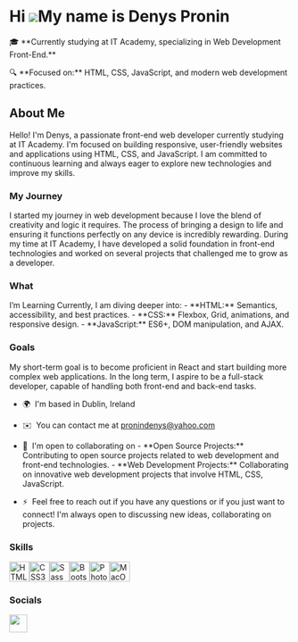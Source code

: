 Hi ![](https://user-images.githubusercontent.com/18350557/176309783-0785949b-9127-417c-8b55-ab5a4333674e.gif)My name is Denys Pronin
====================================================================================================================================


🎓 \*\*Currently studying at IT Academy, specializing in Web Development Front-End.\*\* 

🔍 \*\*Focused on:\*\* HTML, CSS, JavaScript, and modern web development practices.


## About Me 
Hello! I'm Denys, a passionate front-end web developer currently studying at IT Academy. I'm focused on building responsive, user-friendly websites and applications using HTML, CSS, and JavaScript. I am committed to continuous learning and always eager to explore new technologies and improve my skills. 

### My Journey 
I started my journey in web development because I love the blend of creativity and logic it requires. The process of bringing a design to life and ensuring it functions perfectly on any device is incredibly rewarding. During my time at IT Academy, I have developed a solid foundation in front-end technologies and worked on several projects that challenged me to grow as a developer. 

### What 
I’m Learning Currently, I am diving deeper into: - \*\*HTML:\*\* Semantics, accessibility, and best practices. - \*\*CSS:\*\* Flexbox, Grid, animations, and responsive design. - \*\*JavaScript:\*\* ES6+, DOM manipulation, and AJAX. 

### Goals 
My short-term goal is to become proficient in React and start building more complex web applications. In the long term, I aspire to be a full-stack developer, capable of handling both front-end and back-end tasks.

* 🌍  I'm based in Dublin, Ireland

* ✉️  You can contact me at [pronindenys@yahoo.com](mailto:pronindenys@yahoo.com)

* 🤝  I'm open to collaborating on - \*\*Open Source Projects:\*\* Contributing to open source projects related to web development and front-end technologies. - \*\*Web Development Projects:\*\* Collaborating on innovative web development projects that involve HTML, CSS, JavaScript.
  
* ⚡  Feel free to reach out if you have any questions or if you just want to connect! I'm always open to discussing new ideas, collaborating on projects.

### Skills

<p align="left">
<a href="https://developer.mozilla.org/en-US/docs/Glossary/HTML5" target="_blank" rel="noreferrer"><img src="https://raw.githubusercontent.com/danielcranney/readme-generator/main/public/icons/skills/html5-colored.svg" width="36" height="36" alt="HTML5" /></a><a href="https://www.w3.org/TR/CSS/#css" target="_blank" rel="noreferrer"><img src="https://raw.githubusercontent.com/danielcranney/readme-generator/main/public/icons/skills/css3-colored.svg" width="36" height="36" alt="CSS3" /></a><a href="https://sass-lang.com/" target="_blank" rel="noreferrer"><img src="https://raw.githubusercontent.com/danielcranney/readme-generator/main/public/icons/skills/sass-colored.svg" width="36" height="36" alt="Sass" /></a><a href="https://getbootstrap.com/" target="_blank" rel="noreferrer"><img src="https://raw.githubusercontent.com/danielcranney/readme-generator/main/public/icons/skills/bootstrap-colored.svg" width="36" height="36" alt="Bootstrap" /></a><a href="https://www.adobe.com/uk/products/photoshop.html" target="_blank" rel="noreferrer"><img src="https://raw.githubusercontent.com/danielcranney/readme-generator/main/public/icons/skills/photoshop-colored.svg" width="36" height="36" alt="Photoshop" /></a><a href="https://apple.com" target="_blank" rel="noreferrer"><img src="https://raw.githubusercontent.com/danielcranney/readme-generator/main/public/icons/skills/macos-colored.svg" width="36" height="36" alt="MacOS" /></a>
</p>


### Socials

<p align="left"> <a href="https://www.github.com/ProninDenys" target="_blank" rel="noreferrer"> <picture> <source media="(prefers-color-scheme: dark)" srcset="https://raw.githubusercontent.com/danielcranney/readme-generator/main/public/icons/socials/github-dark.svg" /> <source media="(prefers-color-scheme: light)" srcset="https://raw.githubusercontent.com/danielcranney/readme-generator/main/public/icons/socials/github.svg" /> <img src="https://raw.githubusercontent.com/danielcranney/readme-generator/main/public/icons/socials/github.svg" width="32" height="32" /> </picture> </a></p>
